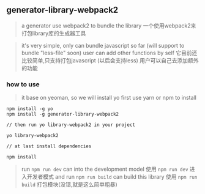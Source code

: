 ## generator-library-webpack2

> a generator use webpack2 to bundle the library
> 一个使用webpack2来打包library库的生成器工具

> it's very simple, only can bundle javascript so far (will support to bundle "less-file" soon)
> user can add other functions by self
> 它目前还比较简单,只支持打包javascript (以后会支持less)
> 用户可以自己去添加额外的功能

### how to use

> it base on yeoman, so we will install yo first
> use yarn or npm to install

```
npm install -g yo
npm install -g generator-library-webpack2

// then run yo library-webpack2 in your project

yo library-webpack2

// at last install dependencies

npm install

```

> run `npm run dev` can into the development model
> 使用 `npm run dev` 进入开发者模式
> and run `npm run build` can build this library
> 使用 `npm run build` 打包模块(没错,就是这么简单粗暴)
